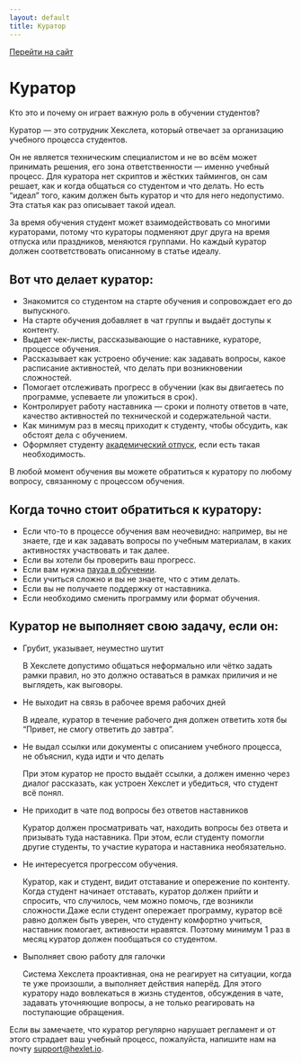 ```yaml
---
layout: default
title: Куратор
---
```


[Перейти на сайт](https://ru.hexlet.io)


# Куратор

Кто это и почему он играет важную роль в обучении студентов?

Куратор — это сотрудник Хекслета, который отвечает за организацию учебного процесса студентов.

Он не является техническим специалистом и не во всём может принимать решения, его зона ответственности — именно учебный процесс. Для куратора нет скриптов и жёстких таймингов, он сам решает, как и когда общаться со студентом и что делать. Но есть “идеал” того, каким должен быть куратор и что для него недопустимо. Эта статья как раз описывает такой идеал.

За время обучения студент может взаимодействовать со многими кураторами, потому что кураторы подменяют друг друга на время отпуска или праздников, меняются группами. Но каждый куратор должен соответствовать описанному в статье идеалу.

## Вот что делает куратор:

* Знакомится со студентом на старте обучения и сопровождает его до выпускного.
* На старте обучения добавляет в чат группы и выдаёт доступы к контенту.
* Выдает чек-листы, рассказывающие о наставнике, кураторе, процессе обучения.
* Рассказывает как устроено обучение: как задавать вопросы, какое расписание активностей, что делать при возникновении сложностей.
* Помогает отслеживать прогресс в обучении (как вы двигаетесь по программе, успеваете ли уложиться в срок).
* Контролирует работу наставника — сроки и полноту ответов в чате, качество активностей по технической и содержательной части.
* Как минимум раз в месяц приходит к студенту, чтобы обсудить, как обстоят дела с обучением.
* Оформляет студенту [академический отпуск](https://help.hexlet.io/article/20523), если есть такая необходимость.

В любой момент обучения вы можете обратиться к куратору по любому вопросу, связанному с процессом обучения.

## Когда точно стоит обратиться к куратору:

* Если что-то в процессе обучения вам неочевидно: например, вы не знаете, где и как задавать вопросы по учебным материалам, в каких активностях участвовать и так далее.
* Если вы хотели бы проверить ваш прогресс.
* Если вам нужна [пауза в обучении](https://help.hexlet.io/article/20523).
* Если учиться сложно и вы не знаете, что с этим делать.
* Если вы не получаете поддержку от наставника.
* Если необходимо сменить программу или формат обучения.

## Куратор не выполняет свою задачу, если он:

* Грубит, указывает, неуместно шутит

  В Хекслете допустимо общаться неформально или чётко задать рамки правил, но это должно оставаться в рамках приличия и не выглядеть, как выговоры.
* Не выходит на связь в рабочее время рабочих дней

  В идеале, куратор в течение рабочего дня должен ответить хотя бы “Привет, не смогу ответить до завтра”.
* Не выдал ссылки или документы с описанием учебного процесса, не объяснил, куда идти и что делать

  При этом куратор не просто выдаёт ссылки, а должен именно через диалог рассказать, как устроен Хекслет и убедиться, что студент всё понял.
* Не приходит в чате под вопросы без ответов наставников

  Куратор должен просматривать чат, находить вопросы без ответа и призывать туда наставника. При этом, если студенту помогли другие студенты, то участие куратора и наставника необязательно.
* Не интересуется прогрессом обучения.

  Куратор, как и студент, видит отставание и опережение по контенту. Когда студент начинает отставать, куратор должен прийти и спросить, что случилось, чем можно помочь, где возникли сложности.Даже если студент опережает программу, куратор всё равно должен быть уверен, что студенту комфортно учиться, наставник помогает, активности нравятся. Поэтому минимум 1 раз в месяц куратор должен пообщаться со студентом.
* Выполняет свою работу для галочки

  Система Хекслета проактивная, она не реагирует на ситуации, когда те уже произошли, а выполняет действия наперёд. Для этого куратору надо вовлекаться в жизнь студентов, обсуждения в чате, задавать уточняющие вопросы, а не только реагировать на поступающие обращения.

Если вы замечаете, что куратор регулярно нарушает регламент и от этого страдает ваш учебный процесс, пожалуйста, напишите нам на почту support@hexlet.io.
